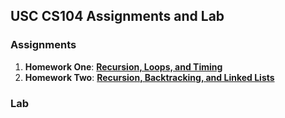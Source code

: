 USC CS104 Assignments and Lab 
--------

### Assignments
1. **Homework One**:  **[Recursion, Loops, and Timing][1]**
2. **Homework Two**:  **[Recursion, Backtracking, and Linked Lists][2]**

### Lab

[1]: https://bitbucket.org/bryanchong/cs104_fa2013/src/76a24d67a4f709c1f00c0d6a12381b1f22e53889/HW1?at=master
[2]: https://bitbucket.org/bryanchong/cs104_fa2013/src/70cbbc7ab681147683871055d3be4060c348f00f/HW2?at=master